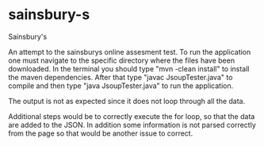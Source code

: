 # sainsbury-s
Sainsbury's

An attempt to the sainsburys online assesment test. To run the application one must navigate to the specific directory where the files have been downloaded. In the terminal you should type "mvn -clean install" to install the maven dependencies. After that type "javac JsoupTester.java" to compile and then type "java JsoupTester.java" to run the application.  
 
 The output is not as expected since it does not loop through all the data. 
 
 Additional steps would be to correctly execute the for loop, so that the data are added to the JSON. In addition some information is not parsed correctly from the page so that would be another issue to correct.
